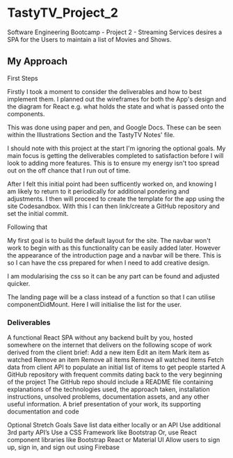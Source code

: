 # TastyTV_Project_2

Software Engineering Bootcamp - Project 2 - Streaming Services desires a SPA for the Users to maintain a list of Movies and Shows.

## My Approach

First Steps

Firstly I took a moment to consider the deliverables and how to best implement them. I planned out the wireframes for both the App's design and the diagram for React e.g. what holds the state and what is passed onto the components.

This was done using paper and pen, and Google Docs. These can be seen within the Illustrations Section and the TastyTV Notes' file.

I should note with this project at the start I'm ignoring the optional goals. My main focus is getting the deliverables completed to satisfaction before I will look to adding more features. This is to ensure my energy isn't too spread out on the off chance that I run out of time.

After I felt this initial point had been sufficently worked on, and knowing I am likely to return to it periodically for additional pondering and adjustments. I then will proceed to create the template for the app using the site Codesandbox. With this I can then link/create a GitHub repository and set the initial commit.

Following that

My first goal is to build the default layout for the site. The navbar won't work to begin with as this functionality can be easily added later. However the appearance of the introduction page and a navbar will be there. This is so I can have the css prepared for when I need to add creative design.

I am modularising the css so it can be any part can be found and adjusted quicker.

The landing page will be a class instead of a function so that I can utilise componentDidMount. Here I will initialise the list for the user.

### Deliverables

A functional React SPA without any backend built by you, hosted somewhere on the internet that delivers on the following scope of work derived from the client brief:
Add a new item
Edit an item
Mark item as watched
Remove an item
Remove all items
Remove all watched items
Fetch data from client API to populate an initial list of items to get people started
A GitHub repository with frequent commits dating back to the very beginning of the project
The GitHub repo should include a README file containing explanations of the technologies used, the approach taken, installation instructions, unsolved problems, documentation assets, and any other useful information.
A brief presentation of your work, its supporting documentation and code

Optional Stretch Goals
Save list data either locally or an API
Use additional 3rd party API’s
Use a CSS Framework like Bootstrap
Or, use React component libraries like Bootstrap React or Material UI
Allow users to sign up, sign in, and sign out using Firebase
